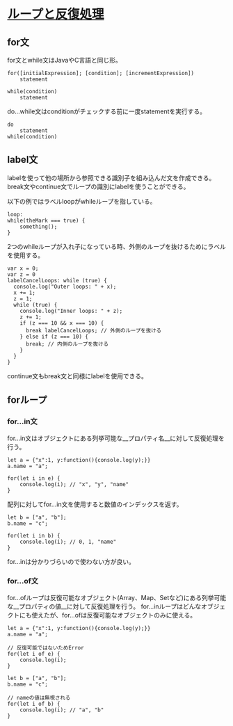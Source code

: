 # [ループと反復処理](https://developer.mozilla.org/ja/docs/Web/JavaScript/Guide/Loops_and_iteration)

## for文

for文とwhile文はJavaやC言語と同じ形。

```
for([initialExpression]; [condition]; [incrementExpression])
    statement
```

```
while(condition)
    statement
```

do...while文はconditionがチェックする前に一度statementを実行する。

```
do
    statement
while(condition)
```

## label文

labelを使って他の場所から参照できる識別子を組み込んだ文を作成できる。
break文やcontinue文でループの識別にlabelを使うことができる。

以下の例ではラベルloopがwhileループを指している。

```
loop:
while(theMark === true) {
    something();
}
```

2つのwhileループが入れ子になっている時、外側のループを抜けるためにラベルを使用する。

```
var x = 0;
var z = 0
labelCancelLoops: while (true) {
  console.log("Outer loops: " + x);
  x += 1;
  z = 1;
  while (true) {
    console.log("Inner loops: " + z);
    z += 1;
    if (z === 10 && x === 10) {
      break labelCancelLoops; // 外側のループを抜ける
    } else if (z === 10) {
      break; // 内側のループを抜ける
    }
  }
}
```

continue文もbreak文と同様にlabelを使用できる。

## forループ

### for...in文

for...in文はオブジェクトにある列挙可能な__プロパティ名__に対して反復処理を行う。

```
let a = {"x":1, y:function(){console.log(y);}}
a.name = "a";

for(let i in e) {
    console.log(i); // "x", "y", "name"
}
```

配列に対してfor...in文を使用すると数値のインデックスを返す。

```
let b = ["a", "b"];
b.name = "c";

for(let i in b) {
    console.log(i); // 0, 1, "name"
}
```

for...inは分かりづらいので使わない方が良い。

### for...of文

for...ofループは反復可能なオブジェクト(Array、Map、Setなど)にある列挙可能な__プロパティの値__に対して反復処理を行う。
for...inループはどんなオブジェクトにも使えたが、for...ofは反復可能なオブジェクトのみに使える。

```
let a = {"x":1, y:function(){console.log(y);}}
a.name = "a";

// 反復可能ではないためError
for(let i of e) {
    console.log(i);
}
```

```
let b = ["a", "b"];
b.name = "c";

// nameの値は無視される
for(let i of b) {
    console.log(i); // "a", "b"
}
```
